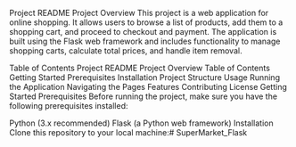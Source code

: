 Project README
Project Overview
This project is a web application for online shopping. It allows users to browse a list of products, add them to a shopping cart, and proceed to checkout and payment. The application is built using the Flask web framework and includes functionality to manage shopping carts, calculate total prices, and handle item removal.

Table of Contents
Project README
Project Overview
Table of Contents
Getting Started
Prerequisites
Installation
Project Structure
Usage
Running the Application
Navigating the Pages
Features
Contributing
License
Getting Started
Prerequisites
Before running the project, make sure you have the following prerequisites installed:

Python (3.x recommended)
Flask (a Python web framework)
Installation
Clone this repository to your local machine:# SuperMarket_Flask
